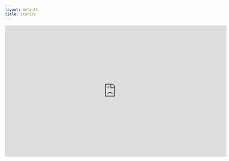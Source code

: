 ```yaml
---
layout: default
title: Stories
---
```


<iframe width="724" height="430" frameborder="none" src="http://stories.longloneliness.com/query-html.php?end=longloneliness&lang=en&post=landingpage"></iframe>
